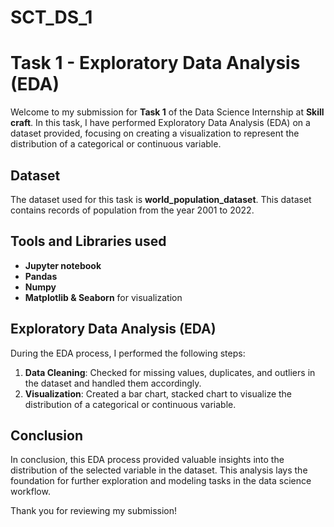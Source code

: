 # SCT_DS_1

# Task 1 - Exploratory Data Analysis (EDA)

Welcome to my submission for **Task 1** of the Data Science Internship at **Skill craft**. In this task, I have performed Exploratory Data Analysis (EDA) on a dataset provided, focusing on creating a visualization to represent the distribution of a categorical or continuous variable.

## Dataset
The dataset used for this task is **world_population_dataset**. This dataset contains records of population from the year 2001 to 2022.

## Tools and Libraries used
- **Jupyter notebook**
- **Pandas**
- **Numpy**
- **Matplotlib & Seaborn** for visualization

## Exploratory Data Analysis (EDA)
During the EDA process, I performed the following steps:

1. **Data Cleaning**: Checked for missing values, duplicates, and outliers in the dataset and handled them accordingly.
2. **Visualization**: Created a bar chart, stacked chart to visualize the distribution of a categorical or continuous variable.

## Conclusion
In conclusion, this EDA process provided valuable insights into the distribution of the selected variable in the dataset. This analysis lays the foundation for further exploration and modeling tasks in the data science workflow.

Thank you for reviewing my submission!
